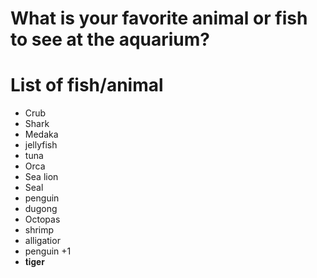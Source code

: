 # What is your favorite animal or fish to see at the aquarium?

# List of fish/animal
- Crub
- Shark
- Medaka
- jellyfish
- tuna
- Orca
- Sea lion
- Seal
- penguin
- dugong
- Octopas
- shrimp
- alligatior
- penguin +1
- 𝐭𝐢𝐠𝐞𝐫
